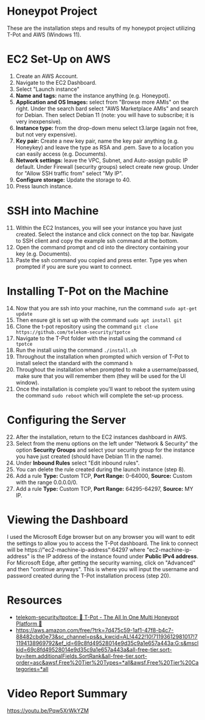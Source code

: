 # Honeypot Project
These are the installation steps and results of my honeypot project utilizing T-Pot and AWS (Windows 11).

# EC2 Set-Up on AWS
1. Create an AWS Account.
2. Navigate to the EC2 Dashboard.
3. Select "Launch instance"
4. **Name and tags:** name the instance anything (e.g. Honeypot).
5. **Application and OS Images:** select from "Browse more AMIs" on the right. Under the search bard select "AWS Marketplace AMIs" and search for Debian. Then select Debian 11 (note: you will have to subscribe; it is very inexpensive).
6. **Instance type:** from the drop-down menu select t3.large (again not free, but not very expensive).
7. **Key pair:** Create a new key pair, name the key pair anything (e.g. Honeykey) and leave the type as RSA and .pem. Save to a location you can easily access (e.g. Documents).
8. **Network settings:** leave the VPC, Subnet, and Auto-assign public IP default. Under Firewall (security groups) select create new group. Under for "Allow SSH traffic from" select "My IP".
9. **Configure storage:** Update the storage to 40.
10. Press launch instance.

# SSH into Machine
11. Within the EC2 Instances, you will see your instance you have just created. Select the instance and click connect on the top bar. Navigate to SSH client and copy the example ssh command at the bottom.
12. Open the command prompt and cd into the directory containing your key (e.g. Documents).
13. Paste the ssh command you copied and press enter. Type yes when prompted if you are sure you want to connect.
 
# Installing T-Pot on the Machine
14. Now that you are ssh into your machine, run the command ``sudo apt-get update``   
15. Then ensure git is set up with the command ``sudo apt install git``
16. Clone the t-pot repository using the command ``git clone https://github.com/telekom-security/tpotce``
17. Navigate to the T-Pot folder with the install using the command ``cd tpotce``
18. Run the install using the command ``./install.sh``
19. Throughout the installation when prompted which version of T-Pot to install select the standard with the command ``h``
20. Throughout the installation when prompted to make a username/passed, make sure that you will remember them (they will be used for the UI window).
21. Once the installation is complete you'll want to reboot the system using the command ``sudo reboot`` which will complete the set-up process.

# Configuring the Server
22. After the installation, return to the EC2 instances dashboard in AWS.
23. Select from the menu options on the left under "Network & Security" the option **Security Groups** and select your security group for the instance you have just created (should have Debian 11 in the name).
24. Under **Inbound Rules** select "Edit inbound rules".
25. You can delete the rule created during the launch instance (step 8).
26. Add a rule **Type:** Custom TCP, **Port Range:** 0-64000, **Source:** Custom with the range 0.0.0.0/0.
27. Add a rule **Type:** Custom TCP, **Port Range:** 64295-64297, **Source:** MY IP.

# Viewing the Dashboard
I used the Microsoft Edge browser but on any browser you will want to edit the settings to allow you to access the T-Pot dashboard. The link to connect will be https://"ec2-machine-ip-address":64297 where "ec2-machine-ip-address" is the IP address of the instance found under **Public IPv4 address**. For Microsoft Edge, after getting the security warning, click on "Advanced" and then "continue anyways". This is where you will input the username and password created during the T-Pot installation process (step 20).

# Resources
- [telekom-security/tpotce: 🍯 T-Pot - The All In One Multi Honeypot Platform 🐝](https://github.com/telekom-security/tpotce)
- https://aws.amazon.com/free/?trk=7d475c59-1af1-47f8-b4c7-88482cbd0e73&sc_channel=ps&s_kwcid=AL!4422!10!71193612981017!71194138969792&ef_id=69c8fd49528014e9d35c9a1e657a443a:G:s&msclkid=69c8fd49528014e9d35c9a1e657a443a&all-free-tier.sort-by=item.additionalFields.SortRank&all-free-tier.sort-order=asc&awsf.Free%20Tier%20Types=*all&awsf.Free%20Tier%20Categories=*all

# Video Report Summary
https://youtu.be/Pqw5XrWkYZM
